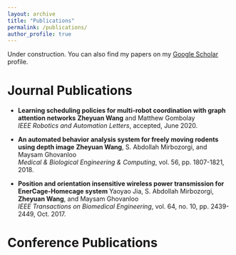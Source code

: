 ```yaml
---
layout: archive
title: "Publications"
permalink: /publications/
author_profile: true
---
```


Under construction.
You can also find my papers on my <u><a href="https://scholar.google.com/citations?user=PNxqIOEAAAAJ&hl=en"> Google Scholar</a></u> profile.

# Journal Publications

* **Learning scheduling policies for multi-robot coordination with graph attention networks**
<strong>Zheyuan Wang</strong> and Matthew Gombolay  
_IEEE Robotics and Automation Letters_, accepted, June 2020.

* **An automated behavior analysis system for freely moving rodents using depth image**
<strong>Zheyuan Wang</strong>, S. Abdollah Mirbozorgi, and Maysam Ghovanloo  
_Medical & Biological Engineering & Computing_, vol. 56, pp. 1807-1821, 2018.

* **Position and orientation insensitive wireless power transmission for EnerCage-Homecage system**
Yaoyao Jia, S. Abdollah Mirbozorgi, <strong>Zheyuan Wang</strong>, and Maysam Ghovanloo  
_IEEE Transactions on Biomedical Engineering_, vol. 64, no. 10, pp. 2439-2449, Oct. 2017.

# Conference Publications


